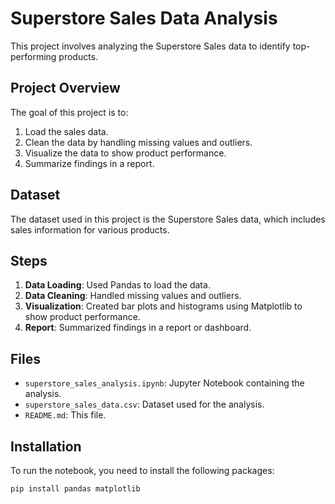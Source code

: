 # Superstore Sales Data Analysis

This project involves analyzing the Superstore Sales data to identify top-performing products.

## Project Overview

The goal of this project is to:

1. Load the sales data.
2. Clean the data by handling missing values and outliers.
3. Visualize the data to show product performance.
4. Summarize findings in a report.

## Dataset

The dataset used in this project is the Superstore Sales data, which includes sales information for various products.

## Steps

1. **Data Loading**: Used Pandas to load the data.
2. **Data Cleaning**: Handled missing values and outliers.
3. **Visualization**: Created bar plots and histograms using Matplotlib to show product performance.
4. **Report**: Summarized findings in a report or dashboard.

## Files

- `superstore_sales_analysis.ipynb`: Jupyter Notebook containing the analysis.
- `superstore_sales_data.csv`: Dataset used for the analysis.
- `README.md`: This file.

## Installation

To run the notebook, you need to install the following packages:

```sh
pip install pandas matplotlib
